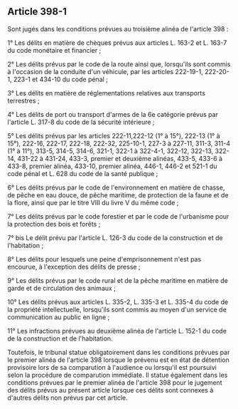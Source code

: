 Article 398-1
----
Sont jugés dans les conditions prévues au troisième alinéa de l'article 398 :

1° Les délits en matière de chèques prévus aux articles L. 163-2 et L. 163-7 du
code monétaire et financier ;

2° Les délits prévus par le code de la route ainsi que, lorsqu'ils sont commis à
l'occasion de la conduite d'un véhicule, par les articles 222-19-1, 222-20-1,
223-1 et 434-10 du code pénal ;

3° Les délits en matière de réglementations relatives aux transports terrestres
;

4° Les délits de port ou transport d'armes de la 6e catégorie prévus par
l'article L. 317-8 du code de la sécurité intérieure ;

5° Les délits prévus par les articles 222-11,222-12 (1° à 15°), 222-13 (1° à
15°), 222-16, 222-17, 222-18, 222-32, 225-10-1, 227-3 à 227-11, 311-3, 311-4 (1°
à 11°), 313-5, 314-5, 314-6, 321-1, 322-1 à 322-4-1, 322-12, 322-13, 322-14,
431-22 à 431-24, 433-3, premier et deuxième alinéas, 433-5, 433-6 à 433-8,
premier alinéa, 433-10, premier alinéa, 446-1, 446-2 et 521-1 du code pénal et
L. 628 du code de la santé publique ;

6° Les délits prévus par le code de l'environnement en matière de chasse, de
pêche en eau douce, de pêche maritime, de protection de la faune et de la flore,
ainsi que par le titre VIII du livre V du même code ;

7° Les délits prévus par le code forestier et par le code de l'urbanisme pour la
protection des bois et forêts ;

7° bis Le délit prévu par l'article L. 126-3 du code de la construction et de
l'habitation ;

8° Les délits pour lesquels une peine d'emprisonnement n'est pas encourue, à
l'exception des délits de presse ;

9° Les délits prévus par le code rural et de la pêche maritime en matière de
garde et de circulation des animaux ;

10° Les délits prévus aux articles L. 335-2, L. 335-3 et L. 335-4 du code de la
propriété intellectuelle, lorsqu'ils sont commis au moyen d'un service de
communication au public en ligne ;

11° Les infractions prévues au deuxième alinéa de l'article L. 152-1 du code de
la construction et de l'habitation.

Toutefois, le tribunal statue obligatoirement dans les conditions prévues par le
premier alinéa de l'article 398 lorsque le prévenu est en état de détention
provisoire lors de sa comparution à l'audience ou lorsqu'il est poursuivi selon
la procédure de comparution immédiate. Il statue également dans les conditions
prévues par le premier alinéa de l'article 398 pour le jugement des délits
prévus au présent article lorsque ces délits sont connexes à d'autres délits non
prévus par cet article.
